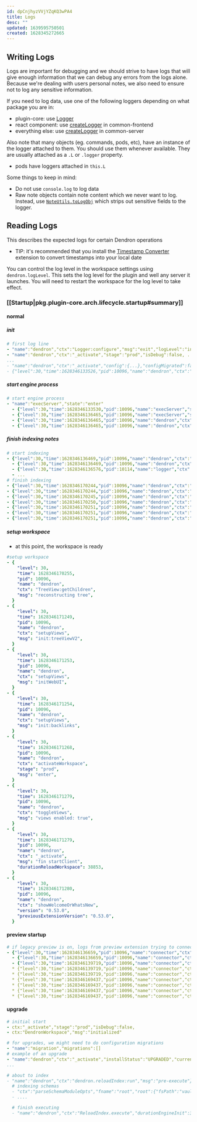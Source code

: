 ```yaml
---
id: dpCnjhyzVVjYZqKQ3wPA4
title: Logs
desc: ""
updated: 1639595750501
created: 1628345272665
---
```


## Writing Logs

Logs are important for debugging and we should strive to have logs that will give enough information that we can debug any errors from the logs alone. Because we're dealing with users personal notes, we also need to ensure not to log any sensitive information.

If you need to log data, use one of the following loggers depending on what package you are in:

- plugin-core: use [Logger](https://github.com/dendronhq/dendron/blob/master/packages/plugin-core/src/logger.ts#L22:L22)
- react component: use [createLogger](https://github.com/dendronhq/dendron/blob/master/packages/common-frontend/src/utils/logger.ts#L3:L3) in common-frontend
- everything else: use [createLogger](https://github.com/dendronhq/dendron/blob/master/packages/common-server/src/logger.ts#L36:L36) in common-server

Also note that many objects (eg. commands, pods, etc), have an instance of the logger attached to them. You should use them whenever available. They are usually attached as a `.L` or `.logger` property.

- pods have loggers attached in `this.L`

Some things to keep in mind:

- Do not use `console.log` to log data
- Raw note objects contain note content which we never want to log. Instead, use [`NoteUtils.toLogObj`](https://github.com/dendronhq/dendron/blob/master/packages/common-all/src/dnode.ts) which strips out sensitive fields to the logger.

## Reading Logs

This describes the expected logs for certain Dendron operations

- TIP: it's recommended that you install the [Timestamp Converter](https://marketplace.visualstudio.com/items?itemName=Stalinbalraj.timestamp-converter) extension to convert timestamps into your local date

You can control the log level in the workspace settings using `dendron.logLevel`. This sets the log level for the plugin and well any server it launches. You will need to restart the workspace for the log level to take effect.

### [[Startup|pkg.plugin-core.arch.lifecycle.startup#summary]]

#### normal

##### init

```yml
# first log line
- "name":"dendron","ctx":"Logger:configure","msg":"exit","logLevel":"info"
- "name":"dendron","ctx":"_activate","stage":"prod","isDebug":false, ...
...
- "name":"dendron","ctx":"_activate","config":{...},"configMigrated":false,"msg":"read dendron config"}
- {"level":30,"time":1628346133526,"pid":10096,"name":"dendron","ctx":"_activate","installStatus":"NO_CHANGE","currentVersion":"0.53.0","previousWorkspaceVersion":"0.53.0","previousGlobalVersion":"0.53.0","platform":"darwin","extensions":[...],"vaults":[...]}
```

##### start engine process

```yml
# start engine process
- "name":"execServer","state":"enter"
  - {"level":30,"time":1628346133530,"pid":10096,"name":"execServer","state":"post:exec.node"}
  - {"level":30,"time":1628346136465,"pid":10096,"name":"execServer","state":"message","message":"49847"}
  - {"level":30,"time":1628346136465,"pid":10096,"name":"dendron","ctx":"WSUtils.handleServerProcess","msg":"subprocess running","pid":10114}
  - {"level":30,"time":1628346136465,"pid":10096,"name":"dendron","ctx":"_activate","msg":"post-start-server","port":49847,"durationStartServer":4056}
```

##### finish indexing notes

```yml
# start indexing
- {"level":30,"time":1628346136469,"pid":10096,"name":"dendron","ctx":"dendron.reloadIndex:run","msg":"pre-execute"}
  - {"level":30,"time":1628346136469,"pid":10096,"name":"dendron","ctx":"ReloadIndex.execute","msg":"enter"}
  - {"level":30,"time":1628346136576,"pid":10114,"name":"logger","ctx":"parseSchemaModuleOpts","fname":"root","root":{"fsPath":"vault","workspace":"users","name":"users","sync":"sync"},"imports":[]}
  - ...
# finish indexing
- {"level":30,"time":1628346170244,"pid":10096,"name":"dendron","ctx":"ReloadIndex.execute","durationEngineInit":33772}
- {"level":30,"time":1628346170244,"pid":10096,"name":"dendron","ctx":"ReloadIndex.execute","msg":"exit"}
- {"level":30,"time":1628346170245,"pid":10096,"name":"dendron","ctx":"dendron.reloadIndex:run","msg":"post-execute"}
- {"level":30,"time":1628346170250,"pid":10096,"name":"dendron","ctx":"reloadWorkspace","msg":"post-ws.reloadWorkspace"}
- {"level":30,"time":1628346170251,"pid":10096,"name":"dendron","ctx":"reloadWorkspace","msg":"exit"}
- {"level":30,"time":1628346170251,"pid":10096,"name":"dendron","ctx":"postReloadWorkspace","msg":"same wsVersion"}
- {"level":30,"time":1628346170251,"pid":10096,"name":"dendron","ctx":"postReloadWorkspace","msg":"exit"}
```

##### setup workspace

- at this point, the workspace is ready

```yml
#setup workspace
- {
    "level": 30,
    "time": 1628346170255,
    "pid": 10096,
    "name": "dendron",
    "ctx": "TreeView:getChildren",
    "msg": "reconstructing tree",
  }
- {
    "level": 30,
    "time": 1628346171249,
    "pid": 10096,
    "name": "dendron",
    "ctx": "setupViews",
    "msg": "init:treeViewV2",
  }
- {
    "level": 30,
    "time": 1628346171253,
    "pid": 10096,
    "name": "dendron",
    "ctx": "setupViews",
    "msg": "initWebUI",
  }
- {
    "level": 30,
    "time": 1628346171254,
    "pid": 10096,
    "name": "dendron",
    "ctx": "setupViews",
    "msg": "init:backlinks",
  }
- {
    "level": 30,
    "time": 1628346171268,
    "pid": 10096,
    "name": "dendron",
    "ctx": "activateWorkspace",
    "stage": "prod",
    "msg": "enter",
  }
- {
    "level": 30,
    "time": 1628346171279,
    "pid": 10096,
    "name": "dendron",
    "ctx": "toggleViews",
    "msg": "views enabled: true",
  }
- {
    "level": 30,
    "time": 1628346171279,
    "pid": 10096,
    "name": "dendron",
    "ctx": "_activate",
    "msg": "fin startClient",
    "durationReloadWorkspace": 38853,
  }
- {
    "level": 30,
    "time": 1628346171280,
    "pid": 10096,
    "name": "dendron",
    "ctx": "showWelcomeOrWhatsNew",
    "version": "0.53.0",
    "previousExtensionVersion": "0.53.0",
  }
```

#### preview startup

```yml
# if legacy preview is on, logs from preview extension trying to connect
- {"level":30,"time":1628346136659,"pid":10096,"name":"connector","ctx":"EngineConnector:init","msg":"enter","opts":{}}
  - {"level":30,"time":1628346136659,"pid":10096,"name":"connector","ctx":"EngineConnector:createServerWatcher","msg":"enter","opts":{}}
  - {"level":30,"time":1628346139719,"pid":10096,"name":"connector","ctx":"EngineConnector:_connect","portCreated":1628346136469,"wsActivation":1628346133522}
  * {"level":30,"time":1628346139719,"pid":10096,"name":"connector","ctx":"EngineConnector:_connect","msg":"initFromExistingFile","port":49847}
  * {"level":30,"time":1628346139719,"pid":10096,"name":"connector","ctx":"EngineConnector:tryToConnect","port":49847,"msg":"enter"}
  * {"level":30,"time":1628346169437,"pid":10096,"name":"connector","ctx":"EngineConnector:tryToConnect","msg":"connected","info":{"version":"0.53.0"}}
  * {"level":30,"time":1628346169437,"pid":10096,"name":"connector","ctx":"EngineConnector:connectAndInit","msg":"checking for engine"}
  * {"level":30,"time":1628346169437,"pid":10096,"name":"connector","ctx":"EngineConnector:connectAndInit","msg":"found engine"}
  * {"level":30,"time":1628346169437,"pid":10096,"name":"connector","ctx":"EngineConnector:initEngine","msg":"enter","port":49847}
```

#### upgrade

```yml
# initial start
- ctx:"_activate","stage":"prod","isDebug":false,
- ctx:"DendronWorkspace","msg":"initialized"

# for upgrades, we might need to do configuration migrations
- "name":"migration","migrations":[]
# example of an upgrade
- "name":"dendron","ctx":"_activate","installStatus":"UPGRADED","currentVersion":"0.53.0","previousWorkspaceVersion":"0.52.0","previousGlobalVersion":"0.52.0","platform":"darwin","extensions":[{"id":"dendron.dendron-paste-image","version":"1.0.4","active":false},{"id":"dendron.dendron-markdown-shortcuts","version":"0.12.1","active":true},{"id":"dendron.dendron-markdown-preview-enhanced","version":"0.10.57","active":false}],"vaults":[...]}
...

# about to index
- "name":"dendron","ctx":"dendron.reloadIndex:run","msg":"pre-execute"}
  # indexing schemas
  - "ctx":"parseSchemaModuleOpts","fname":"root","root":{"fsPath":"vault","workspace":"users","name":"users","sync":"sync"},"imports":[]}...
  - ....

  # finish executing
  - "name":"dendron","ctx":"ReloadIndex.execute","durationEngineInit":39686}
```
